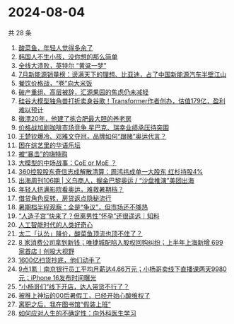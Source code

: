 # 2024-08-04

共 28 条

<!-- BEGIN 36KR -->
<!-- 最后更新时间 2024-08-04 09:27:47 +0800 -->
1. [酸菜鱼，年轻人觉得多余了](https://36kr.com/p/2889835841493893)
1. [韩国人不生小孩，没你想的那么简单](https://36kr.com/p/2890286663539589)
1. [全线大溃败，英特尔 “黄粱一梦”](https://36kr.com/p/2889209647553160)
1. [7月新能源销量榜：谤满天下的理想、比亚迪，占了中国新能源汽车半壁江山](https://36kr.com/p/2889198776523649)
1. [餐饮价格战，“卷”向大米饭](https://36kr.com/p/2889920427793285)
1. [破产重组、高层被辞，汇源果园的焦虑仍未减轻](https://36kr.com/p/2888964416854664)
1. [硅谷大模型独角兽打折卖身谷歌！Transformer作者创办，估值179亿，盈利难以预计](https://36kr.com/p/2890055569578630)
1. [徽漂20年，他建了栋合肥最大胆的养老房](https://36kr.com/p/2889666187484034)
1. [价格战加剧咖啡市场竞争  星巴克、瑞幸业绩承压待突围](https://36kr.com/p/2889952770873990)
1. [王楚钦爆冷、邓雅文夺冠，品牌如何“跟赌”奥运代言？](https://36kr.com/p/2886232603449985)
1. [困在综艺里的华语乐坛](https://36kr.com/p/2889033337772679)
1. [被“暴击”的嗨特购](https://36kr.com/p/2886182453336710)
1. [大模型的中场战事：CoE or MoE ？](https://36kr.com/p/2888989940439941)
1. [360控股股东奇信志成解散清算：周鸿祎成单一大股东 红杉持股4%](https://36kr.com/p/2889101004577671)
1. [出海周刊106期 | 义乌商人，掘金巴黎奥运 / “沙盘推演”美团出海](https://36kr.com/p/2889818530077577)
1. [年轻人挤满影院看奥运，难救暑期档？](https://36kr.com/p/2888915897768585)
1. [借贷角色反转，房贷返点隐秘流行](https://36kr.com/p/2889027300629384)
1. [暑期档半程观察：全是“争议”，但市场还不够热](https://36kr.com/p/2889078372588419)
1. [“人造子宫”快来了？但离男性“怀孕”还很遥远｜知料](https://36kr.com/p/2890514596043652)
1. [人工智能时代的人类好奇心](https://36kr.com/p/2874360828465541)
1. [太二「认怂」降价，酸菜鱼顶流也顶不住了？](https://36kr.com/p/2889917238860673)
1. [8 家消费公司拿到新钱；唯捷城配陷入股权回购纠纷；上半年上海新增 699 家首店丨创投大视野](https://36kr.com/p/2889839856605830)
1. [1600亿扫货抄底，他们动手了](https://36kr.com/p/2889953616534402)
1. [9点1氪｜南京银行员工平均月薪达4.66万元；小杨哥卖线下直播课两天9980元；iPhone 16发布时间曝光](https://36kr.com/p/2889733535587208)
1. [“小杨哥们”线下开店，达人带货不行了？](https://36kr.com/p/2888848219052673)
1. [被推上神坛的00后暑假工，已经开始心酸维权了](https://36kr.com/p/2888764678642569)
1. [离职之后，我在图书馆“假装上班”](https://36kr.com/p/2889738490977156)
1. [如何应对人生的不确定性：向外科医生学习](https://36kr.com/p/2876054996570249)
<!-- END 36KR -->